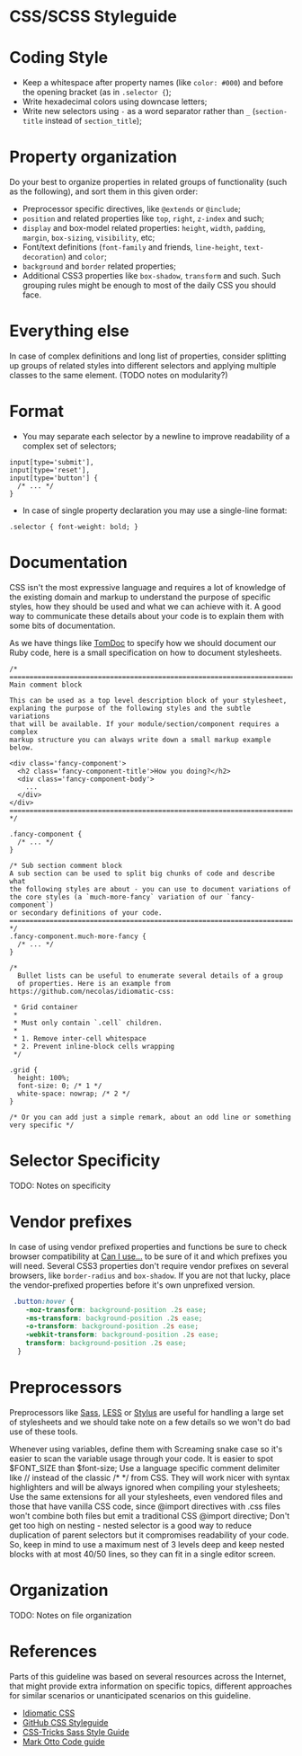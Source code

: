 CSS/SCSS Styleguide
==============

Coding Style
============

* Keep a whitespace after property names (like ```color: #000```) and before the opening bracket (as in  ```.selector {```);
* Write hexadecimal colors using downcase letters;
* Write new selectors using ```-``` as a word separator rather than ```_``` (```section-title``` instead of ```section_title```);


Property organization
=====================

Do your best to organize properties in related groups of functionality (such as the following), and sort them in this given order:

+ Preprocessor specific directives, like ```@extends``` or ```@include```;
+ ```position``` and related properties like ```top```, ```right```, ```z-index``` and such;
+ ```display``` and box-model related properties: ```height```, ```width```, ```padding```, ```margin```, ```box-sizing```, ```visibility```, etc;
+ Font/text definitions (```font-family``` and friends, ```line-height```, ```text-decoration```) and ```color```;
+ ```background``` and ```border``` related properties;
+ Additional CSS3 properties like ```box-shadow```, ```transform``` and such. Such grouping rules might be enough to most of the daily CSS you should face.

Everything else
===============

In case of complex definitions and long list of properties, consider splitting up groups of related styles into different selectors and applying multiple classes to the same element. (TODO notes on modularity?)

Format
======

* You may separate each selector by a newline to improve readability of a complex set of selectors;

```
input[type='submit'],
input[type='reset'],
input[type='button'] {
  /* ... */
}
```

* In case of single property declaration you may use a single-line format:

```.selector { font-weight: bold; }```


Documentation
=============

CSS isn't the most expressive language and requires a lot of knowledge of the existing domain and markup to understand the purpose of specific styles, how they should be used and what we can achieve with it. A good way to communicate these details about your code is to explain them with some bits of documentation.

As we have things like [TomDoc](http://tomdoc.org/) to specify how we should document our Ruby code, here is a small specification on how to document stylesheets.

```
/* ==========================================================================
Main comment block

This can be used as a top level description block of your stylesheet,
explaning the purpose of the following styles and the subtle variations
that will be available. If your module/section/component requires a complex
markup structure you can always write down a small markup example below.

<div class='fancy-component'>
  <h2 class='fancy-component-title'>How you doing?</h2>
  <div class='fancy-component-body'>
    ...
  </div>
</div>
========================================================================== */

.fancy-component {
  /* ... */
}

/* Sub section comment block
A sub section can be used to split big chunks of code and describe what
the following styles are about - you can use to document variations of
the core styles (a `much-more-fancy` variation of our `fancy-component`)
or secondary definitions of your code.
========================================================================== */
.fancy-component.much-more-fancy {
  /* ... */
}

/*
  Bullet lists can be useful to enumerate several details of a group
  of properties. Here is an example from https://github.com/necolas/idiomatic-css:

 * Grid container
 *
 * Must only contain `.cell` children.
 *
 * 1. Remove inter-cell whitespace
 * 2. Prevent inline-block cells wrapping
 */

.grid {
  height: 100%;
  font-size: 0; /* 1 */
  white-space: nowrap; /* 2 */
}

/* Or you can add just a simple remark, about an odd line or something very specific */
```

Selector Specificity
====================

TODO: Notes on specificity

Vendor prefixes
===============
In case of using vendor prefixed properties and functions be sure to check browser compatibility at [Can I use…](http://caniuse.com/) to be sure of it and which prefixes you will need. Several CSS3 properties don't require vendor prefixes on several browsers, like ```border-radius``` and ```box-shadow```. If you are not that lucky, place the vendor-prefixed properties before it's own unprefixed version.

```css
 .button:hover {
    -moz-transform: background-position .2s ease;
    -ms-transform: background-position .2s ease;
    -o-transform: background-position .2s ease;
    -webkit-transform: background-position .2s ease;
    transform: background-position .2s ease;
  }
```

Preprocessors
=============

Preprocessors like [Sass](http://sass-lang.com/), [LESS](http://lesscss.org/) or [Stylus](http://learnboost.github.io/stylus/) are useful for handling a large set of stylesheets and we should take note on a few details so we won't do bad use of these tools.

Whenever using variables, define them with Screaming snake case so it's easier to scan the variable usage through your code. It is easier to spot $FONT_SIZE than $font-size;
Use a language specific comment delimiter like // instead of the classic /* */ from CSS. They will work nicer with syntax highlighters and will be always ignored when compiling your stylesheets;
Use the same extensions for all your stylesheets, even vendored files and those that have vanilla CSS code, since @import directives with .css files won't combine both files but emit a traditional CSS @import directive;
Don't get too high on nesting - nested selector is a good way to reduce duplication of parent selectors but it compromises readability of your code. So, keep in mind to use a maximum nest of 3 levels deep and keep nested blocks with at most 40/50 lines, so they can fit in a single editor screen.

Organization
============

TODO: Notes on file organization

References
==========

Parts of this guideline was based on several resources across the Internet, that might provide extra information on specific topics, different approaches for similar scenarios or unanticipated scenarios on this guideline.

* [Idiomatic CSS](https://github.com/necolas/idiomatic-css)
* [GitHub CSS Styleguide](https://github.com/styleguide/css)
* [CSS-Tricks Sass Style Guide](http://css-tricks.com/sass-style-guide/)
* [Mark Otto Code guide](https://github.com/mdo/code-guide)
